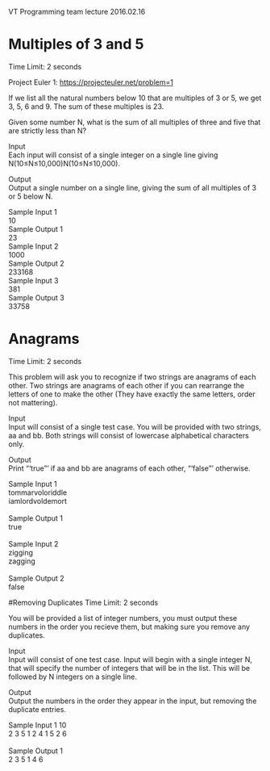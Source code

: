 VT Programming team lecture 2016.02.16

# Multiples of 3 and 5<br>
Time Limit: 2 seconds<br>

Project Euler 1: https://projecteuler.net/problem=1<br>

If we list all the natural numbers below 10 that are multiples of 3 or 5, we get 3, 5, 6 and 9. The sum of these multiples is 23.

Given some number N, what is the sum of all multiples of three and five that are strictly less than N?

Input<br>
Each input will consist of a single integer on a single line giving N(10≤N≤10,000)N(10≤N≤10,000).

Output<br>
Output a single number on a single line, giving the sum of all multiples of 3 or 5 below N.

Sample Input 1	
10<br>
Sample Output 1<br>
23<br>
Sample Input 2	
1000<br>
Sample Output 2<br>
233168<br>
Sample Input 3	
381<br>
Sample Output 3<br>
33758

# Anagrams <br>
Time Limit: 2 seconds<br>

This problem will ask you to recognize if two strings are anagrams of each other. Two strings are anagrams of each other if you can rearrange the letters of one to make the other (They have exactly the same letters, order not mattering).

Input<br>
Input will consist of a single test case. You will be provided with two strings, aa and bb. Both strings will consist of lowercase alphabetical characters only.<br>

Output<br>
Print “‘true”’ if aa and bb are anagrams of each other, “‘false”’ otherwise.

Sample Input 1	
tommarvoloriddle<br>
iamlordvoldemort<br><br>
Sample Output 1<br>
true<br><br>
Sample Input 2	
zigging<br>
zagging<br><br>
Sample Output 2<br>
false

#Removing Duplicates
Time Limit: 2 seconds

You will be provided a list of integer numbers, you must output these numbers in the order you recieve them, but making sure you remove any duplicates.

Input<br>
Input will consist of one test case. Input will begin with a single integer N, that will specify the number of integers that will be in the list. This will be followed by N integers on a single line.

Output<br>
Output the numbers in the order they appear in the input, but removing the duplicate entries.

Sample Input 1
10<br>
2 3 5 1 2 4 1 5 2 6<br><br>
Sample Output 1<br>
2 3 5 1 4 6

